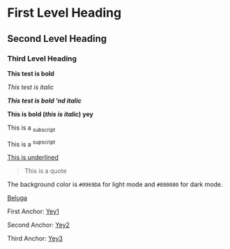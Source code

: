 # First Level Heading

## Second Level Heading

### Third Level Heading

**This test is bold**

_This test is italic_

***This test is bold 'nd italic***

**This is bold (_this is italic_) yey**

This is a <sub> subscript </sub>

This is a <sup> supscript </sup>

<ins> This is underlined </ins>

>This is a quote

The background color is `#0969DA` for light mode and `#800080` for dark mode.

[Beluga](https://it.wikipedia.org/wiki/Delphinapterus_leucas)

First Anchor: [Yey1](#first-level-heading)

Second Anchor: [Yey2](#second-level-heading)

Third Anchor: [Yey3](#third-level-heading)


